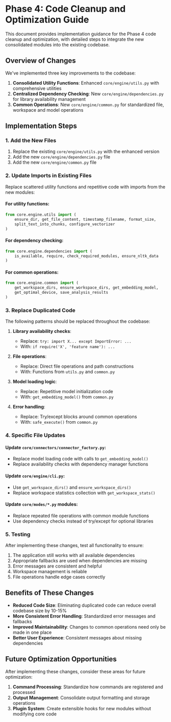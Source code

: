 # Phase 4: Code Cleanup and Optimization Guide

This document provides implementation guidance for the Phase 4 code cleanup and optimization, with detailed steps to integrate the new consolidated modules into the existing codebase.

## Overview of Changes

We've implemented three key improvements to the codebase:

1. **Consolidated Utility Functions**: Enhanced `core/engine/utils.py` with comprehensive utilities
2. **Centralized Dependency Checking**: New `core/engine/dependencies.py` for library availability management
3. **Common Operations**: New `core/engine/common.py` for standardized file, workspace and model operations

## Implementation Steps

### 1. Add the New Files

1. Replace the existing `core/engine/utils.py` with the enhanced version
2. Add the new `core/engine/dependencies.py` file
3. Add the new `core/engine/common.py` file

### 2. Update Imports in Existing Files

Replace scattered utility functions and repetitive code with imports from the new modules:

#### For utility functions:
```python
from core.engine.utils import (
    ensure_dir, get_file_content, timestamp_filename, format_size,
    split_text_into_chunks, configure_vectorizer
)
```

#### For dependency checking:
```python
from core.engine.dependencies import (
    is_available, require, check_required_modules, ensure_nltk_data
)
```

#### For common operations:
```python
from core.engine.common import (
    get_workspace_dirs, ensure_workspace_dirs, get_embedding_model,
    get_optimal_device, save_analysis_results
)
```

### 3. Replace Duplicated Code

The following patterns should be replaced throughout the codebase:

1. **Library availability checks**:
   - Replace: `try: import X... except ImportError: ...`
   - With: `if require('X', 'feature name'): ...`

2. **File operations**:
   - Replace: Direct file operations and path constructions
   - With: Functions from `utils.py` and `common.py`

3. **Model loading logic**:
   - Replace: Repetitive model initialization code
   - With: `get_embedding_model()` from `common.py`

4. **Error handling**:
   - Replace: Try/except blocks around common operations
   - With: `safe_execute()` from `common.py`

### 4. Specific File Updates

#### Update `core/connectors/connector_factory.py`:
- Replace model loading code with calls to `get_embedding_model()`
- Replace availability checks with dependency manager functions

#### Update `core/engine/cli.py`:
- Use `get_workspace_dirs()` and `ensure_workspace_dirs()`
- Replace workspace statistics collection with `get_workspace_stats()`

#### Update `core/modes/*.py` modules:
- Replace repeated file operations with common module functions
- Use dependency checks instead of try/except for optional libraries

### 5. Testing

After implementing these changes, test all functionality to ensure:

1. The application still works with all available dependencies
2. Appropriate fallbacks are used when dependencies are missing
3. Error messages are consistent and helpful
4. Workspace management is reliable
5. File operations handle edge cases correctly

## Benefits of These Changes

- **Reduced Code Size**: Eliminating duplicated code can reduce overall codebase size by 10-15%
- **More Consistent Error Handling**: Standardized error messages and fallbacks
- **Improved Maintainability**: Changes to common operations need only be made in one place
- **Better User Experience**: Consistent messages about missing dependencies

## Future Optimization Opportunities

After implementing these changes, consider these areas for future optimization:

1. **Command Processing**: Standardize how commands are registered and processed
2. **Output Management**: Consolidate output formatting and storage operations
3. **Plugin System**: Create extensible hooks for new modules without modifying core code